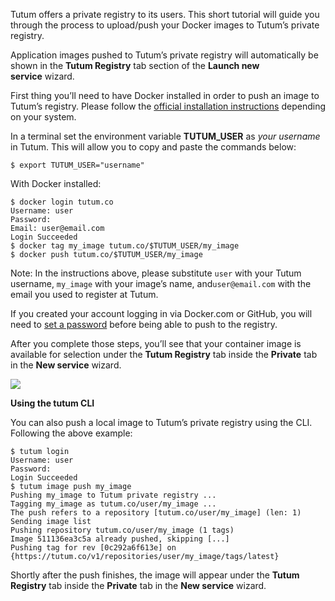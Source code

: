 Tutum offers a private registry to its users. This short tutorial will
guide you through the process to upload/push your Docker images to
Tutum’s private registry. 

Application images pushed to Tutum’s private registry will automatically
be shown in the **Tutum Registry** tab section of the **Launch new
service** wizard.

First thing you’ll need to have Docker installed in order to push an
image to Tutum’s registry. Please follow the [official installation
instructions](http://docs.docker.com/installation/) depending on your
system.

In a terminal set the environment variable **TUTUM_USER** as *your username* in Tutum. This will allow you to copy and paste the commands below:

```
$ export TUTUM_USER="username"
```


With Docker installed:

``` 
$ docker login tutum.co 
Username: user 
Password: 
Email: user@email.com 
Login Succeeded 
$ docker tag my_image tutum.co/$TUTUM_USER/my_image 
$ docker push tutum.co/$TUTUM_USER/my_image 
```

Note: In the instructions above, please substitute `user` with your Tutum username, `my_image` with your image’s name, and`user@email.com` with the email you used to register at Tutum.

If you created your account logging in via Docker.com or GitHub, you
will need to [set a password](https://dashboard.tutum.co/account/) before being able to push to the registry.

After you complete those steps, you’ll see that your container image is available for selection under the **Tutum Registry** tab inside the **Private** tab in the **New service** wizard. 

![](http://s.tutum.co.s3.amazonaws.com/support/images/private_images.gif)

**Using the tutum CLI**[](https://docs.tutum.co/features/registry/#using-the-tutum-cli "Permalink to this headline") 

You can also push a local image to Tutum’s private registry using the CLI. Following the above example:

```
$ tutum login 
Username: user 
Password: 
Login Succeeded 
$ tutum image push my_image 
Pushing my_image to Tutum private registry ... 
Tagging my_image as tutum.co/user/my_image ... 
The push refers to a repository [tutum.co/user/my_image] (len: 1) 
Sending image list 
Pushing repository tutum.co/user/my_image (1 tags) 
Image 511136ea3c5a already pushed, skipping [...] 
Pushing tag for rev [0c292a6f613e] on {https://tutum.co/v1/repositories/user/my_image/tags/latest} 
```

Shortly after the push finishes, the image will appear under the **Tutum
Registry** tab inside the **Private** tab in the **New
service** wizard.
